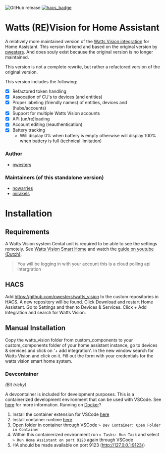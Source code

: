 ![GitHub release](https://img.shields.io/github/release/nowarries/watts_vision.svg) [![hacs_badge](https://img.shields.io/badge/HACS-Custom-41BDF5.svg)](https://github.com/hacs/integration)

# Watts (RE)Vision for Home Assistant
A relatively more maintained version of the [Watts Vision integration](https://github.com/pwesters/watts_vision) for Home Assistant. This version forkend and based on the original version by 
[pwesters](https://github.com/pwesters/). And does souly exist because the original version is no longer maintained. 

This version is not a complete rewrite, but rather a refactored version of the original version. 

This version includes the following:
-   [x] Refactored token handling
-   [x] Assocation of CU's to devices (and entities)
-   [x] Proper labeling (friendly names) of entities, devices and (hubs/accounts)
-   [x] Support for multiple Watts Vision accounts
-   [x] API (un/re)loading
-   [x] Account editing (reauthentication)
-   [x] Battery tracking
    - Will display 0% when battery is empty otherwise will display 100% when battery is full (technical limitation)
### Author
- [pwesters](https://github.com/pwesters/watts_visio)

### Maintainers (of this standalone version)
- [nowarries](https://github.com/nowarries/) 
- [mirakels](https://github.com/mirakels/)

# Installation

## Requirements
A Watts Vision system Cental unit is required to be able to see the settings remotely. See [Watts Vision Smart Home](https://wattswater.eu/catalog/regulation-and-control/watts-vision-smart-home/) and watch the [guide on youtube (Dutch)](https://www.youtube.com/watch?v=BLNqxkH7Td8).

> You will be logging in with your account this is a cloud polling api intergration

## HACS

Add https://github.com/pwesters/watts_vision to the custom repositories in HACS. A new repository will be found. Click Download and restart Home Assistant. Go to Settings and then to Devices & Services. Click + Add Integration and search for Watts Vision.

## Manual Installation

Copy the watts_vision folder from custom_components to your custom_components folder of your home assistant instance, go to devices & services and click on '+ add integration'. In the new window search for Watts Vision and click on it. Fill out the form with your credentials for the watts vision smart home system.

### Devcontainer
*(Bit tricky)*

A devcontainer is included for development purposes. This is a containerized development environment that can be used with VSCode. See [here](https://code.visualstudio.com/docs/remote/containers) for more information. Running on [Docker](https://www.docker.com/)? 

1. Install the container extension for VSCode [here](https://marketplace.visualstudio.com/items?itemName=ms-vscode-remote.remote-containers)
2. Install container runtime [here](https://docs.docker.com/get-docker/)
3. Open folder in container through VSCode `> Dev Container: Open Folder in Container`
4. Within this containerized environment run `> Tasks: Run Task` and select `> Run Home Assistant on port 9123` again through VSCode
5. HA should be made available on port 9123 (http://127.0.0.1:9123/)